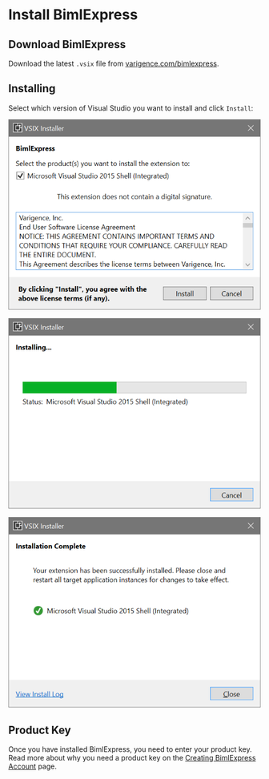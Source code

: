 # Install BimlExpress

## Download BimlExpress

Download the latest `.vsix` file from [varigence.com/bimlexpress](http://varigence.com/bimlexpress).

## Installing

Select which version of Visual Studio you want to install and click `Install`:

![BimlExpress Installation](../images/bimlexpress-install01.png "BimlExpress Installation")

![BimlExpress Installation](../images/bimlexpress-install02.png "BimlExpress Installation")

![BimlExpress Installation](../images/bimlexpress-install03.png "BimlExpress Installation")

## Product Key

Once you have installed BimlExpress, you need to enter your product key. Read more about why you need a product key on the [Creating BimlExpress Account](creating-bimlexpress-account.md) page.
